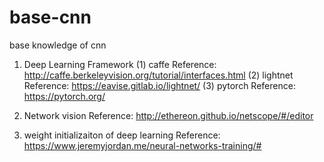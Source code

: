 # base-cnn
base knowledge of cnn

1. Deep Learning Framework
(1) caffe
Reference: http://caffe.berkeleyvision.org/tutorial/interfaces.html
(2) lightnet
Reference: https://eavise.gitlab.io/lightnet/
(3) pytorch
Reference: https://pytorch.org/

2. Network vision
Reference: http://ethereon.github.io/netscope/#/editor


2. weight initializaiton of deep learning
Reference: https://www.jeremyjordan.me/neural-networks-training/#
